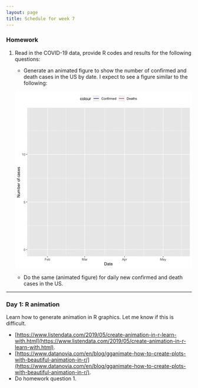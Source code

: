 ```yaml
---
layout: page
title: Schedule for week 7
---
```


### Homework

1. Read in the COVID-19 data, provide R codes and results for the following questions: 
		
	- Generate an animated figure to show the number of confirmed and death cases in the US by date. I expect to see a figure similar to the following: 

	![](covid19-US.gif)

	- Do the same (animated figure) for daily new confirmed and death cases in the US. 
***


### Day 1: R animation 

Learn how to generate animation in R graphics. Let me know if this is difficult.  

- [https://www.listendata.com/2019/05/create-animation-in-r-learn-with.html](https://www.listendata.com/2019/05/create-animation-in-r-learn-with.html).
- [https://www.datanovia.com/en/blog/gganimate-how-to-create-plots-with-beautiful-animation-in-r/](https://www.datanovia.com/en/blog/gganimate-how-to-create-plots-with-beautiful-animation-in-r/). 
- Do homework question 1. 

